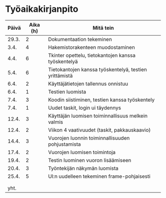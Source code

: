 # Työaikakirjanpito
| Päivä         | Aika (h)      | Mitä tein                                              |
| ------------- |---------------|--------------------------------------------------------|
| 29.3.         | 2             | Dokumentaation tekeminen                               |
| 3.4.          | 4             | Hakemistorakenteen muodostaminen                       |
| 4.4.          | 6             | Tkinter opettelu, tietokantojen kanssa työskentelyä    |
| 5.4.          | 6             | Tietokantojen kanssa työskentelyä, testien yrittämistä |
| 6.4.          | 2             | Käyttäjätietojen tallennus onnistuu                    | 
| 6.4.          | 1             | Testien luomista                                       |
| 7.4.          | 3             | Koodin siistiminen, testien kanssa työskentely         |
| 7.4.          | 1             | Uudet taskit, login ui täydennys                       |
| 12.4.         | 3             | Käyttäjän luomisen toiminnallisuus melkein valmis      |
| 12.4.         | 2             | Viikon 4 vaativuudet (taskit, pakkauskaavio)           |
| 14.4.         | 3             | Vuorojen luonnin toiminnallisuuden pohjustamista       |
| 17.4.         | 2             | Vuorojen luomisen toimintoja                           |
| 19.4.         | 2             | Testin luominen vuoron lisäämiseen                     | 
| 20.4.         | 3             | Työntekijän näkymän luomista                           |
| 25.4.         | 5             | UI:n uudelleen tekeminen frame-pohjaisesti             |
|               |               |                                                        |
|               |               |                                                        |
| yht.          |               |                                                        |